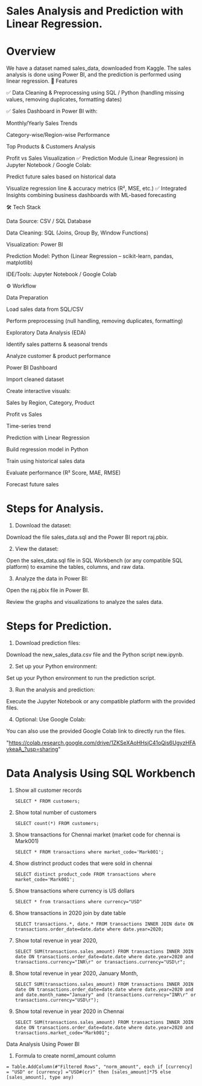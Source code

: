 # Sales Analysis and Prediction with Linear Regression.

# Overview
We have a dataset named sales_data, downloaded from Kaggle. The sales analysis is done using Power BI, and the prediction is performed using linear regression.
🚀 Features

✅ Data Cleaning & Preprocessing using SQL / Python (handling missing values, removing duplicates, formatting dates)

✅ Sales Dashboard in Power BI with:

Monthly/Yearly Sales Trends

Category-wise/Region-wise Performance

Top Products & Customers Analysis

Profit vs Sales Visualization
✅ Prediction Module (Linear Regression) in Jupyter Notebook / Google Colab:

Predict future sales based on historical data

Visualize regression line & accuracy metrics (R², MSE, etc.)
✅ Integrated Insights combining business dashboards with ML-based forecasting

🛠️ Tech Stack

Data Source: CSV / SQL Database

Data Cleaning: SQL (Joins, Group By, Window Functions)

Visualization: Power BI

Prediction Model: Python (Linear Regression – scikit-learn, pandas, matplotlib)

IDE/Tools: Jupyter Notebook / Google Colab

⚙️ Workflow

Data Preparation

Load sales data from SQL/CSV

Perform preprocessing (null handling, removing duplicates, formatting)

Exploratory Data Analysis (EDA)

Identify sales patterns & seasonal trends

Analyze customer & product performance

Power BI Dashboard

Import cleaned dataset

Create interactive visuals:

Sales by Region, Category, Product

Profit vs Sales

Time-series trend

Prediction with Linear Regression

Build regression model in Python

Train using historical sales data

Evaluate performance (R² Score, MAE, RMSE)

Forecast future sales

# Steps for Analysis.
 
1. Download the dataset:

Download the file sales_data.sql and the Power BI report raj.pbix.

2. View the dataset:

Open the sales_data.sql file in SQL Workbench (or any compatible SQL platform) to examine the tables, columns, and raw  data.

3. Analyze the data in Power BI:

Open the raj.pbix file in Power BI.

Review the graphs and visualizations to analyze the sales data.

# Steps for Prediction.

1. Download prediction files:

Download the new_sales_data.csv file and the Python script new.ipynb.

2. Set up your Python environment:

Set up your Python environment to run the prediction script.

3. Run the analysis and prediction:

Execute the Jupyter Notebook or any compatible platform with the provided files.

4. Optional: Use Google Colab:

You can also use the provided Google Colab link to directly run the files.

"https://colab.research.google.com/drive/1ZKSeXAoHHsjC41oQis6UgyzHFAykeaA_?usp=sharing"


# Data Analysis Using SQL Workbench

1. Show all customer records

    `SELECT * FROM customers;`

1. Show total number of customers

    `SELECT count(*) FROM customers;`

1. Show transactions for Chennai market (market code for chennai is Mark001)

    `SELECT * FROM transactions where market_code='Mark001';`

1. Show distrinct product codes that were sold in chennai

    `SELECT distinct product_code FROM transactions where market_code='Mark001';`

1. Show transactions where currency is US dollars

    `SELECT * from transactions where currency="USD"`

1. Show transactions in 2020 join by date table

    `SELECT transactions.*, date.* FROM transactions INNER JOIN date ON transactions.order_date=date.date where date.year=2020;`

1. Show total revenue in year 2020,

    `SELECT SUM(transactions.sales_amount) FROM transactions INNER JOIN date ON transactions.order_date=date.date where date.year=2020 and transactions.currency="INR\r" or transactions.currency="USD\r";`
	
1. Show total revenue in year 2020, January Month,

    `SELECT SUM(transactions.sales_amount) FROM transactions INNER JOIN date ON transactions.order_date=date.date where date.year=2020 and and date.month_name="January" and (transactions.currency="INR\r" or transactions.currency="USD\r");`

1. Show total revenue in year 2020 in Chennai

    `SELECT SUM(transactions.sales_amount) FROM transactions INNER JOIN date ON transactions.order_date=date.date where date.year=2020
and transactions.market_code="Mark001";`

Data Analysis Using Power BI

1. Formula to create norml_amount column

`= Table.AddColumn(#"Filtered Rows", "norm_amount", each if [currency] = "USD" or [currency] ="USD#(cr)" then [sales_amount]*75 else [sales_amount], type any)`





